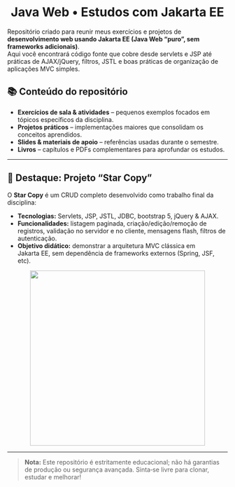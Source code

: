 <h1 align="center">Java Web • Estudos com Jakarta EE</h1>

Repositório criado para reunir meus exercícios e projetos de **desenvolvimento web usando Jakarta EE (Java Web “puro”, sem frameworks adicionais)**.  
Aqui você encontrará código fonte que cobre desde servlets e JSP até práticas de AJAX/jQuery, filtros, JSTL e boas práticas de organização de aplicações MVC simples.

## 📚 Conteúdo do repositório

- **Exercícios de sala & atividades** – pequenos exemplos focados em tópicos específicos da disciplina.  
- **Projetos práticos** – implementações maiores que consolidam os conceitos aprendidos.  
- **Slides & materiais de apoio** – referências usadas durante o semestre.  
- **Livros** – capítulos e PDFs complementares para aprofundar os estudos.

---

## 🌟 Destaque: Projeto “Star Copy”

O **Star Copy** é um CRUD completo desenvolvido como trabalho final da disciplina:

- **Tecnologias:** Servlets, JSP, JSTL, JDBC, bootstrap 5, jQuery & AJAX.  
- **Funcionalidades:** listagem paginada, criação/edição/remoção de registros, validação no servidor e no cliente, mensagens flash, filtros de autenticação.  
- **Objetivo didático:** demonstrar a arquitetura MVC clássica em Jakarta EE, sem dependência de frameworks externos (Spring, JSF, etc).

<p align="center">
  <!-- substitua o caminho abaixo pela sua futura screenshot -->
  <img src="docs/img/star-copy-demo.png" width="400"/>
</p>

---

> **Nota:** Este repositório é estritamente educacional; não há garantias de produção ou segurança avançada. Sinta‑se livre para clonar, estudar e melhorar!
